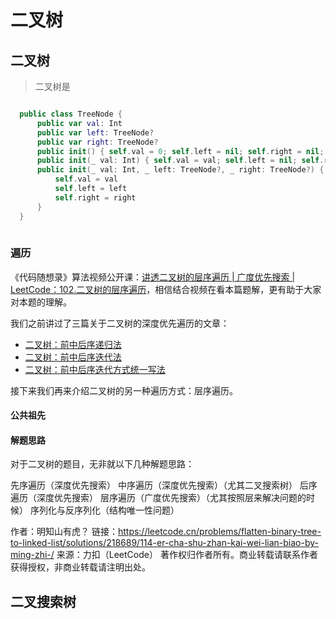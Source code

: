 

# 二叉树

## 二叉树

> 二叉树是

```swift

  public class TreeNode {
      public var val: Int
      public var left: TreeNode?
      public var right: TreeNode?
      public init() { self.val = 0; self.left = nil; self.right = nil; }
      public init(_ val: Int) { self.val = val; self.left = nil; self.right = nil; }
      public init(_ val: Int, _ left: TreeNode?, _ right: TreeNode?) {
          self.val = val
          self.left = left
          self.right = right
      }
  }
 
```

### 遍历

《代码随想录》算法视频公开课：[讲透二叉树的层序遍历 | 广度优先搜索 | LeetCode：102.二叉树的层序遍历](https://leetcode.cn/link/?target=https%3A%2F%2Fwww.bilibili.com%2Fvideo%2FBV1GY4y1u7b2)，相信结合视频在看本篇题解，更有助于大家对本题的理解。

我们之前讲过了三篇关于二叉树的深度优先遍历的文章：

- [二叉树：前中后序递归法](https://leetcode.cn/link/?target=https%3A%2F%2Fprogrammercarl.com%2F二叉树的递归遍历.html)
- [二叉树：前中后序迭代法](https://leetcode.cn/link/?target=https%3A%2F%2Fprogrammercarl.com%2F二叉树的迭代遍历.html)
- [二叉树：前中后序迭代方式统一写法](https://leetcode.cn/link/?target=https%3A%2F%2Fprogrammercarl.com%2F二叉树的统一迭代法.html)

接下来我们再来介绍二叉树的另一种遍历方式：层序遍历。



#### 公共祖先



#### 解题思路

对于二叉树的题目，无非就以下几种解题思路：

先序遍历（深度优先搜索）
中序遍历（深度优先搜索）（尤其二叉搜索树）
后序遍历（深度优先搜索）
层序遍历（广度优先搜索）（尤其按照层来解决问题的时候）
序列化与反序列化（结构唯一性问题）



作者：明知山有虎？
链接：https://leetcode.cn/problems/flatten-binary-tree-to-linked-list/solutions/218689/114-er-cha-shu-zhan-kai-wei-lian-biao-by-ming-zhi-/
来源：力扣（LeetCode）
著作权归作者所有。商业转载请联系作者获得授权，非商业转载请注明出处。



## 二叉搜索树